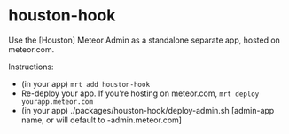 houston-hook
============

Use the [Houston] Meteor Admin as a standalone separate app, hosted on meteor.com.

Instructions:

- (in your app) `mrt add houston-hook`
- Re-deploy your app. If you're hosting on meteor.com, `mrt deploy yourapp.meteor.com`
- (in your app) ./packages/houston-hook/deploy-admin.sh [admin-app name, or will default to <folder-name>-admin.meteor.com]
